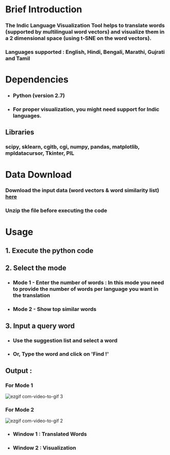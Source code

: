 # Brief Introduction
### The Indic Language Visualization Tool helps to translate words (supported by multilingual word vectors) and visualize them in a 2 dimensional space (using t-SNE on the word vectors).
### Languages supported : English, Hindi, Bengali, Marathi, Gujrati and Tamil

# Dependencies

- ### Python (version 2.7) 
- ### For proper visualization, you might need support for Indic languages.

## Libraries
### scipy, sklearn, cgitb, cgi, numpy, pandas, matplotlib, mpldatacursor, Tkinter, PIL

# Data Download
### Download the input data (word vectors & word similarity list) [here](cse.iitkgp.ac.in/~paheli.bh/vectors_and_sim.zip)
### Unzip the file before executing the code

# Usage
## 1. Execute the python code
## 2. Select the mode

- ### Mode 1 - Enter the number of words : In this mode you need to provide the number of words per language you want in the translation

- ### Mode 2 - Show top similar words

## 3.  Input a query word

- ### Use the suggestion list and select a word 

- ### Or, Type the word and click on 'Find !'


## Output : 
### For Mode 1 
![ezgif com-video-to-gif 3](https://user-images.githubusercontent.com/13216636/34007313-4f1650f8-e127-11e7-9bf4-6e2401102a2f.gif)


### For Mode 2 
![ezgif com-video-to-gif 2](https://user-images.githubusercontent.com/13216636/34006401-34b0651c-e124-11e7-9e6d-9df6b21b5180.gif)


- ### Window 1 : Translated Words
- ### Window 2 : Visualization
